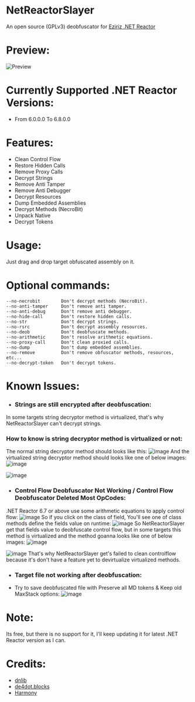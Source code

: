 # NetReactorSlayer

An open source (GPLv3) deobfuscator for [Eziriz .NET Reactor](https://www.eziriz.com/reactor_download.htm)

# Preview:
![Preview](https://user-images.githubusercontent.com/53654076/142784856-e58ec3a2-6e07-4337-add4-9373a65638a3.png)

# Currently Supported .NET Reactor Versions:
- From 6.0.0.0 To 6.8.0.0

# Features:
- Clean Control Flow
- Restore Hidden Calls
- Remove Proxy Calls
- Decrypt Strings
- Remove Anti Tamper
- Remove Anti Debugger
- Decrypt Resources
- Dump Embedded Assemblies
- Decrypt Methods (NecroBit)
- Unpack Native
- Decrypt Tokens

# Usage:
Just drag and drop target obfuscated assembly on it.

# Optional commands:
```
--no-necrobit        Don't decrypt methods (NecroBit).
--no-anti-tamper     Don't remove anti tamper.
--no-anti-debug      Don't remove anti debugger.
--no-hide-call       Don't restore hidden calls.
--no-str             Don't decrypt strings.
--no-rsrc            Don't decrypt assembly resources.
--no-deob            Don't deobfuscate methods.
--no-arithmetic      Don't resolve arithmetic equations.
--no-proxy-call      Don't clean proxied calls.
--no-dump            Don't dump embedded assemblies.
--no-remove          Don't remove obfuscator methods, resources, etc...
--no-decrypt-token   Don't decrypt tokens.
```
# Known Issues:
- ### Strings are still encrypted after deobfuscation:
In some targets string decryptor method is virtualized, that's why NetReactorSlayer can't decrypt strings.
### How to know is string decryptor method is virtualized or not:
The normal string decryptor method should looks like this:
![image](https://user-images.githubusercontent.com/53654076/144697746-85e928dd-ad5c-412a-a56c-6b96b3d79df8.png)
And the virtualized string decryptor method should looks like one of below images:
![image](https://user-images.githubusercontent.com/53654076/144697815-dcf2cda4-90f5-4225-8e64-e9b19d9a11b8.png)

![image](https://user-images.githubusercontent.com/53654076/144697787-4b7adc2f-4dde-49ef-9949-4459d6efb10c.png)

- ### Control Flow Deobfuscator Not Working / Control Flow Deobfuscator Deleted Most OpCodes:
.NET Reactor 6.7 or above use some arithmetic equations to apply control flow:
![image](https://user-images.githubusercontent.com/53654076/144697149-da0e82b8-dcb8-4a98-90fd-defda5b172e3.png)
So if you click on the class of field, You'll see one of class methods define the fields value on runtime:
![image](https://user-images.githubusercontent.com/53654076/144697246-cc975888-64ad-4371-96d8-af402bf0f8ed.png)
So NetReactorSlayer get that fields value to deobfuscate control flow, but in some targets this method is virtualized and the method goanna looks like one of below images:
![image](https://user-images.githubusercontent.com/53654076/144697407-afcf26b2-2d95-4143-8e94-b10b84634174.png)

![image](https://user-images.githubusercontent.com/53654076/144697662-3b6d575c-b989-4efa-979d-fa6c4d6d38a2.png)
That's why NetReactorSlayer get's failed to clean controlflow because it's don't have a feature yet to devirtualize virtualized methods. 

- ### Target file not working after deobfuscation:
- Try to save deobfuscated file with Preserve all MD tokens & Keep old MaxStack options:
![image](https://user-images.githubusercontent.com/53654076/144698219-dbf8917e-c2bf-425c-b46f-cd6d50031045.png)

# Note:
Its free, but there is no support for it, I'll keep updating it for latest .NET Reactor version as I can.

# Credits:
- [dnlib](https://github.com/0xd4d/dnlib)
- [de4dot.blocks](https://github.com/de4dot/de4dot/tree/master/de4dot.blocks)
- [Harmony](https://github.com/pardeike/Harmony)
